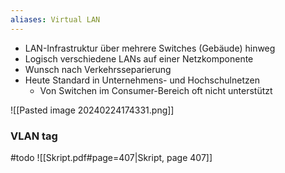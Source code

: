 ```yaml
---
aliases: Virtual LAN 
---
```

- LAN-Infrastruktur über mehrere Switches (Gebäude) hinweg 
- Logisch verschiedene LANs auf einer Netzkomponente 
- Wunsch nach Verkehrsseparierung 
- Heute Standard in Unternehmens- und Hochschulnetzen 
	- Von Switchen im Consumer-Bereich oft nicht unterstützt

![[Pasted image 20240224174331.png]]

### VLAN tag

#todo
![[Skript.pdf#page=407|Skript, page 407]]
